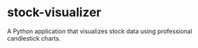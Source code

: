 # stock-visualizer
A Python application that visualizes stock data using professional candlestick charts.
